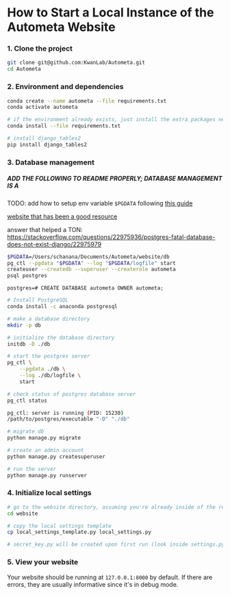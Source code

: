 # How to Start a Local Instance of the Autometa Website

### 1. Clone the project
```bash
git clone git@github.com:KwanLab/Autometa.git
cd Autometa
```

### 2. Environment and dependencies
```bash
conda create --name autometa --file requirements.txt
conda activate autometa

# if the environment already exists, just install the extra packages needed using:
conda install --file requirements.txt

# install django_tables2
pip install django_tables2
```

### 3. Database management

##### ADD THE FOLLOWING TO README PROPERLY; DATABASE MANAGEMENT IS A <GRAWLIX>
TODO: add how to setup env variable `$PGDATA` following [this guide](https://conda.io/projects/conda/en/latest/user-guide/tasks/manage-environments.html#macos-and-linux)

[website that has been a good resource](http://ccbv.co.uk)

answer that helped a TON: https://stackoverflow.com/questions/22975936/postgres-fatal-database-does-not-exist-django/22975979

```bash
$PGDATA=/Users/schanana/Documents/Autometa/website/db
pg_ctl --pgdata "$PGDATA" --log "$PGDATA/logfile" start
createuser --createdb --superuser --createrole autometa
psql postgres
```
```psql
postgres=# CREATE DATABASE autometa OWNER autometa;

```

```bash
# Install PostgreSQL
conda install -c anaconda postgresql

# make a database directory
mkdir -p db

# initialize the database directory
initdb -D ./db
```
```bash
# start the postgres server
pg_ctl \
    --pgdata ./db \
    --log ./db/logfile \
    start
```
```bash
# check status of postgres database server
pg_ctl status

pg_ctl: server is running (PID: 15230)
/path/to/postgres/executable "-D" "./db"
```

```bash
# migrate db
python manage.py migrate

# create an admin account
python manage.py createsuperuser

# run the server
python manage.py runserver
```

### 4. Initialize local settings

```bash
# go to the website directory, assuming you're already inside of the repo
cd website

# copy the local settings template 
cp local_settings_template.py local_settings.py

# secret_key.py will be created upon first run (look inside settings.py for details)
```

### 5. View your website
Your website should be running at `127.0.0.1:8000` by default. If there are errors, they are usually informative since it's in debug mode.
